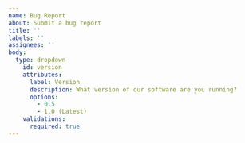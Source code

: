 ```yaml
---
name: Bug Report
about: Submit a bug report
title: ''
labels: ''
assignees: ''
body:
  type: dropdown
    id: version
    attributes:
      label: Version
      description: What version of our software are you running?
      options:
        - 0.5
        - 1.0 (Latest)
    validations:
      required: true
---
```



